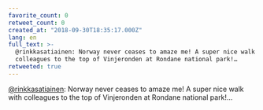 ```yaml
---
favorite_count: 0
retweet_count: 0
created_at: "2018-09-30T18:35:17.000Z"
lang: en
full_text: >-
  @rinkkasatiainen: Norway never ceases to amaze me! A super nice walk with
  colleagues to the top of Vinjeronden at Rondane national park!…
retweeted: true
---
```


[@rinkkasatiainen](https://twitter.com/rinkkasatiainen): Norway never ceases to
amaze me! A super nice walk with colleagues to the top of Vinjeronden at Rondane
national park!…
